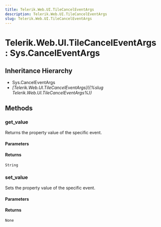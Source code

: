 ```yaml
---
title: Telerik.Web.UI.TileCancelEventArgs
description: Telerik.Web.UI.TileCancelEventArgs
slug: Telerik.Web.UI.TileCancelEventArgs
---
```


# Telerik.Web.UI.TileCancelEventArgs : Sys.CancelEventArgs 

## Inheritance Hierarchy

* Sys.CancelEventArgs
* *[Telerik.Web.UI.TileCancelEventArgs]({%slug Telerik.Web.UI.TileCancelEventArgs%})*


## Methods

###  get_value

Returns the property value of the specific event.

#### Parameters

#### Returns

`String` 

### set_value

Sets the property value of the specific event.

#### Parameters

#### Returns

`None` 



